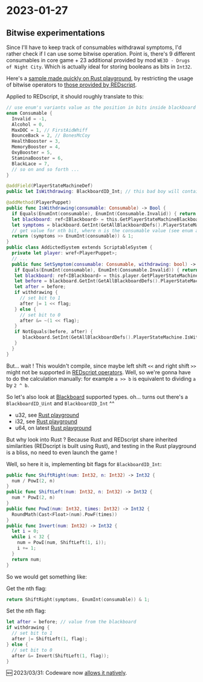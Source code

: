 # 2023-01-27

## Bitwise experimentations

Since I'll have to keep track of consumables withdrawal symptoms, I'd rather check if I can use some bitwise operation.
Point is, there's 9 different consumables in core game + 23 additional provided by mod `WE3D - Drugs of Night City`.
Which is actually ideal for storing booleans as bits in `Int32`.

Here's a [sample made quickly on Rust playground](https://play.rust-lang.org/?version=stable&mode=debug&edition=2021&gist=6bc82273ff43eb54f43c6176048d118e), by restricting the usage of bitwise operators to [those provided by REDscript](https://wiki.redmodding.org/redscript/language/native-types#operators).

Applied to REDscript, it should roughly translate to this:

```swift
// use enum's variants value as the position in bits inside blackboard's Int32
enum Consumable {
  Invalid = -1,
  Alcohol = 0,
  MaxDOC = 1, // FirstAidWhiff
  BounceBack = 2, // BonesMcCoy
  HealthBooster = 3,
  MemoryBooster = 4,
  OxyBooster = 5,
  StaminaBooster = 6,
  BlackLace = 7,
  // so on and so forth ...
}

@addField(PlayerStateMachineDef)
public let IsWithdrawing: BlackboardID_Int; // this bad boy will contains all consumables withdrawal symptom bool, one for each bit

@addMethod(PlayerPuppet)
public func IsWithdrawing(consumable: Consumable) -> Bool {
  if Equals(EnumInt(consumable), EnumInt(Consumable.Invalid)) { return false; }
  let blackboard: ref<IBlackboard> = this.GetPlayerStateMachineBlackboard();
  let symptoms = blackboard.GetInt(GetAllBlackboardDefs().PlayerStateMachine.IsWithdrawing);
  // get value for nth bit, where n is the consumable value (see enum above) 
  return (symptoms >> EnumInt(consumable)) & 1;
}
public class AddictedSystem extends ScriptableSystem {
  private let player: wref<PlayerPuppet>;
  // ...
  public func SetSymptom(consumable: Consumable, withdrawing: bool) -> Void {
   if Equals(EnumInt(consumable), EnumInt(Consumable.Invalid)) { return; }
   let blackboard: ref<IBlackboard> = this.player.GetPlayerStateMachineBlackboard();
   let before = blackboard.GetInt(GetAllBlackboardDefs().PlayerStateMachine.IsWithdrawing);
   let after = before;
   if withdrawing {
     // set bit to 1
     after |= 1 << flag;
   } else {
     // set bit to 0
     after &= ~(1 << flag);
   }
   if NotEquals(before, after) {
      blackboard.SetInt(GetAllBlackboardDefs().PlayerStateMachine.IsWithdrawing, after);
   }
  }
}
```

But... wait ! This wouldn't compile, since maybe left shift `<<` and right shift `>>` might not be supported in [REDscript operators](https://wiki.redmodding.org/redscript/language/native-types#operators).
Well, so we're gonna have to do the calculation manually: for example `a >> b` is equivalent to dividing `a` by `2 ^ b`.

So let's also look at [Blackboard](https://jac3km4.github.io/cyberdoc/#16758) supported types.
oh... turns out there's a `BlackboardID_Uint` and `BlackboardID_Int` ^^

- u32, see [Rust playground](https://play.rust-lang.org/?version=stable&mode=debug&edition=2021&gist=15c30ec8ddb6a5cc2dbfb926baa5da75)
- i32, see [Rust playground](https://play.rust-lang.org/?version=stable&mode=debug&edition=2021&gist=4700b61d13468b88f778f6e9c9a7fb11)
- u64, on latest [Rust playground](https://play.rust-lang.org/?version=stable&mode=debug&edition=2021&gist=c803351e12368b00712e629902ed26b5)

But why look into Rust ?
Because Rust and REDscript share inherited similarities (REDscript is built using Rust),
and testing in the Rust playground is a bliss, no need to even launch the game !

Well, so here it is, implementing bit flags for `BlackboardID_Int`:

```swift
public func ShiftRight(num: Int32, n: Int32) -> Int32 {
  num / PowI(2, n)
}
public func ShiftLeft(num: Int32, n: Int32) -> Int32 {
  num * PowI(2, n)
}
public func PowI(num: Int32, times: Int32) -> Int32 {
  RoundMath(Cast<Float>(num).PowF(times))
}
public func Invert(num: Int32) -> Int32 {
  let i = 0;
  while i < 32 {
    num = PowI(num, ShiftLeft(1, i));
    i += 1;
  }
  return num;
}
```

So we would get something like:

Get the nth flag:

```swift
return ShiftRight(symptoms, EnumInt(consumable)) & 1;
```

Set the nth flag:

```swift
let after = before; // value from the blackboard
if withdrawing {
  // set bit to 1
  after |= ShiftLeft(1, flag);
} else {
  // set bit to 0
  after &= Invert(ShiftLeft(1, flag));
}
```

🆕 2023/03/31: Codeware now [allows it natively](https://github.com/psiberx/cp2077-codeware/wiki/Codeware-1.1.0-M2#bitwise-operations).
